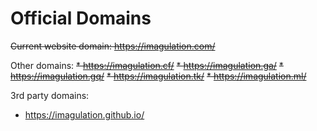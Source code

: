# Official Domains
~~Current website domain: https://imagulation.com/~~

Other domains:
~~* https://imagulation.cf/~~
~~* https://imagulation.ga/~~
~~* https://imagulation.gq/~~
~~* https://imagulation.tk/~~
~~* https://imagulation.ml/~~

3rd party domains:
* https://imagulation.github.io/
